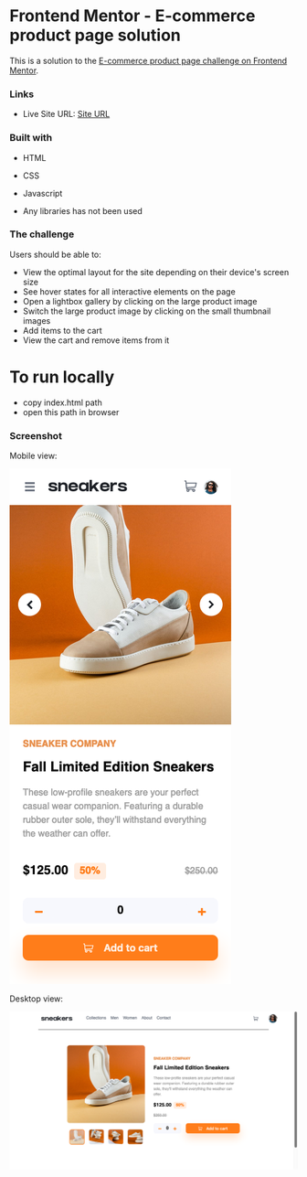 # Frontend Mentor - E-commerce product page solution

This is a solution to the [E-commerce product page challenge on Frontend Mentor](https://www.frontendmentor.io/challenges/ecommerce-product-page-UPsZ9MJp6).

### Links

- Live Site URL: [Site URL](https://e-commerce-product-page-xi.vercel.app/)

### Built with

- HTML
- CSS
- Javascript

- Any libraries has not been used

### The challenge

Users should be able to:

- View the optimal layout for the site depending on their device's screen size
- See hover states for all interactive elements on the page
- Open a lightbox gallery by clicking on the large product image
- Switch the large product image by clicking on the small thumbnail images
- Add items to the cart
- View the cart and remove items from it

# To run locally

- copy index.html path
- open this path in browser

### Screenshot

Mobile view:

![Mobile view](./images/mobile-view.png)

Desktop view:

![Mobile view](./images/desktop-view.png)
